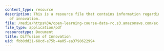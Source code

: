 ```yaml
---
content_type: resource
description: This is a resource file that contains information regarding diffusion
  of innovation.
file: /media/https%3A/open-learning-course-data-rc.s3.amazonaws.com/ec-715-d-lab-disseminating-innovations-for-the-common-good-spring-2007/fbb0dd2168cde75b4a05ea3798622994_MITEC_715S07_lec20b.pdf
file_type: application/pdf
resourcetype: Document
title: Diffusion of Innovation
uid: fbb0dd21-68cd-e75b-4a05-ea3798622994
---
```

